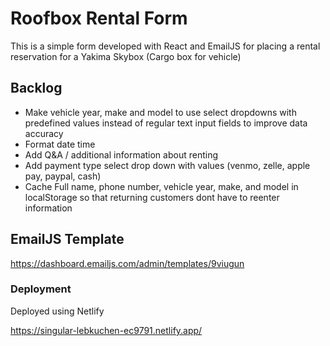 # Roofbox Rental Form

This is a simple form developed with React and EmailJS for placing a rental reservation for a Yakima Skybox (Cargo box for vehicle)

## Backlog

- Make vehicle year, make and model to use select dropdowns with predefined values instead of regular text input fields to improve data accuracy
- Format date time
- Add Q&A / additional information about renting
- Add payment type select drop down with values (venmo, zelle, apple pay, paypal, cash)
- Cache Full name, phone number, vehicle year, make, and model in localStorage so that returning customers dont have to reenter information

## EmailJS Template

https://dashboard.emailjs.com/admin/templates/9viugun

### Deployment

Deployed using Netlify

https://singular-lebkuchen-ec9791.netlify.app/
